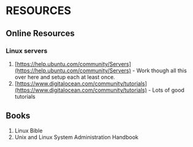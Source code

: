 # RESOURCES
## Online Resources
### Linux servers
1. [https://help.ubuntu.com/community/Servers](https://help.ubuntu.com/community/Servers) - Work though all this over here and setup each at least once.
2. [https://www.digitalocean.com/community/tutorials](https://www.digitalocean.com/community/tutorials) - Lots of good tutorials


## Books
1. Linux Bible
2. Unix and Linux System Administration Handbook
